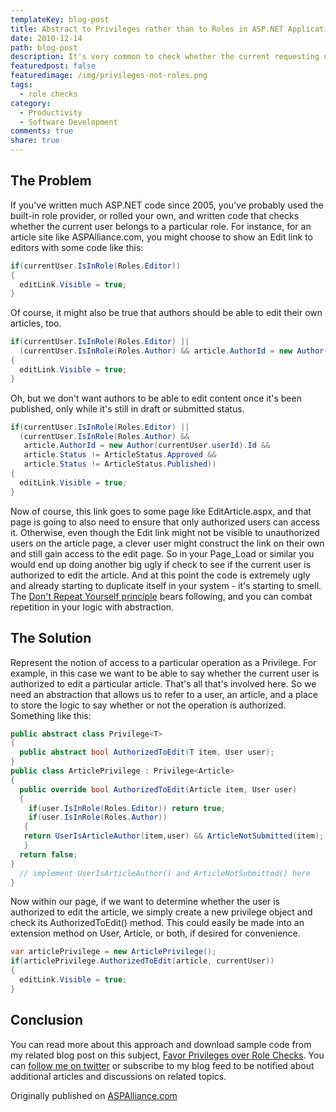 ```yaml
---
templateKey: blog-post
title: Abstract to Privileges rather than to Roles in ASP.NET Applications
date: 2010-12-14
path: blog-post
description: It's very common to check whether the current requesting user is in a particular role in order to determine whether they are authorized to do or see something within an ASP.NET application. This approach can break down over time as the number of roles and business rules for determining authorization increase. By creating an abstraction for privileges, this issue can be easily managed.
featuredpost: false
featuredimage: /img/privileges-not-roles.png
tags:
  - role checks
category:
  - Productivity
  - Software Development
comments: true
share: true
---
```


## The Problem

If you've written much ASP.NET code since 2005, you've probably used the built-in role provider, or rolled your own, and written code that checks whether the current user belongs to a particular role.  For instance, for an article site like ASPAlliance.com, you might choose to show an Edit link to editors with some code like this:

```csharp
if(currentUser.IsInRole(Roles.Editor))
{
  editLink.Visible = true;
}
```

Of course, it might also be true that authors should be able to edit their own articles, too.

```csharp
if(currentUser.IsInRole(Roles.Editor) ||
  (currentUser.IsInRole(Roles.Author) && article.AuthorId = new Author(currentUser.userId).Id))
{
  editLink.Visible = true;
}
```

Oh, but we don't want authors to be able to edit content once it's been published, only while it's still in draft or submitted status.

```csharp
if(currentUser.IsInRole(Roles.Editor) ||
  (currentUser.IsInRole(Roles.Author) && 
   article.AuthorId = new Author(currentUser.userId).Id &&
   article.Status != ArticleStatus.Approved &&
   article.Status != ArticleStatus.Published))
{
  editLink.Visible = true;
}
```

Now of course, this link goes to some page like EditArticle.aspx, and that page is going to also need to ensure that only authorized users can access it.  Otherwise, even though the Edit link might not be visible to unauthorized users on the article page, a clever user might construct the link on their own and still gain access to the edit page.  So in your Page_Load or similar you would end up doing another big ugly if check to see if the current user is authorized to edit the article.  And at this point the code is extremely ugly and already starting to duplicate itself in your system - it's starting to smell.  The [Don't Repeat Yourself principle](https://deviq.com/principles/dont-repeat-yourself) bears following, and you can combat repetition in your logic with abstraction.

## The Solution

Represent the notion of access to a particular operation as a Privilege.  For example, in this case we want to be able to say whether the current user is authorized to edit a particular article.  That's all that's involved here.  So we need an abstraction that allows us to refer to a user, an article, and a place to store the logic to say whether or not the operation is authorized.  Something like this:

```csharp
public abstract class Privilege<T>
{
  public abstract bool AuthorizedToEdit(T item, User user);
}
public class ArticlePrivilege : Privilege<Article>
{
  public override bool AuthorizedToEdit(Article item, User user)
  {
    if(user.IsInRole(Roles.Editor)) return true;
    if(user.IsInRole(Roles.Author))
   {
   return UserIsArticleAuthor(item,user) && ArticleNotSubmitted(item);
   }
  return false;
}
  // implement UserIsArticleAuthor() and ArticleNotSubmitted() here
}
```

Now within our page, if we want to determine whether the user is authorized to edit the article, we simply create a new privilege object and check its AuthorizedToEdit() method.  This could easily be made into an extension method on User, Article, or both, if desired for convenience.

```csharp
var articlePrivilege = new ArticlePrivilege();
if(articlePrivilege.AuthorizedToEdit(article, currentUser))
{
  editLink.Visible = true;
}
```

## Conclusion

You can read more about this approach and download sample code from my related blog post on this subject, [Favor Privileges over Role Checks](https://ardalis.com/favor-privileges-over-role-checks/).  You can [follow me on twitter](http://twitter.com/ardalis) or subscribe to my blog feed to be notified about additional articles and discussions on related topics.

Originally published on [ASPAlliance.com](http://aspalliance.com/2031_Abstract_to_Privileges_rather_than_to_Roles_in_ASPNET_Applications)
